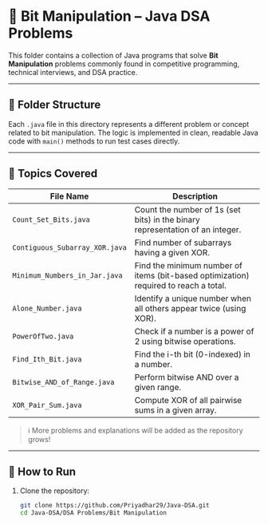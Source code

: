 # 🔧 Bit Manipulation – Java DSA Problems

This folder contains a collection of Java programs that solve **Bit Manipulation** problems commonly found in competitive programming, technical interviews, and DSA practice.

---

## 📂 Folder Structure

Each `.java` file in this directory represents a different problem or concept related to bit manipulation. The logic is implemented in clean, readable Java code with `main()` methods to run test cases directly.

---

## 📘 Topics Covered

|         File Name             |                                   Description                                        |
|-------------------------------|--------------------------------------------------------------------------------------|
| `Count_Set_Bits.java`         | Count the number of 1s (set bits) in the binary representation of an integer.        |
| `Contiguous_Subarray_XOR.java`| Find number of subarrays having a given XOR.                                         |
| `Minimum_Numbers_in_Jar.java` | Find the minimum number of items (bit-based optimization) required to reach a total. |
| `Alone_Number.java`           | Identify a unique number when all others appear twice (using XOR).                   |
| `PowerOfTwo.java`             | Check if a number is a power of 2 using bitwise operations.                          |
| `Find_Ith_Bit.java`           | Find the i-th bit (0-indexed) in a number.                                           |
| `Bitwise_AND_of_Range.java`   | Perform bitwise AND over a given range.                                              |
| `XOR_Pair_Sum.java`           | Compute XOR of all pairwise sums in a given array.                                   |

> ℹ️ More problems and explanations will be added as the repository grows!

---

## 🚀 How to Run

1. Clone the repository:
   ```bash
   git clone https://github.com/Priyadhar29/Java-DSA.git
   cd Java-DSA/DSA Problems/Bit Manipulation
